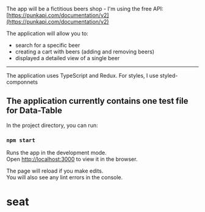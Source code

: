 The app will be a fictitious beers shop - I'm using the free API: [https://punkapi.com/documentation/v2](https://punkapi.com/documentation/v2)

The application will allow you to:
- search for a specific beer
- creating a cart with beers (adding and removing beers)
- displayed a detailed view of a single beer

---------------------------------------------------------------------------------------------------------------------------------------------
The application uses TypeScript and Redux. 
For styles, I use styled-componnets

The application currently contains one test file for Data-Table
---------------------------------------------------------------------------------------------------------------------------------------------

In the project directory, you can run:

### `npm start`

Runs the app in the development mode.\
Open [http://localhost:3000](http://localhost:3000) to view it in the browser.

The page will reload if you make edits.\
You will also see any lint errors in the console.
# seat
